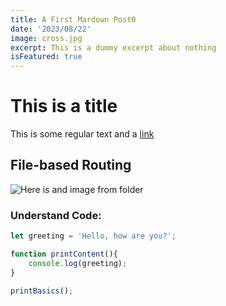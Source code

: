 ```yaml
---
title: A First Mardown Post0
date: '2023/08/22'
image: cross.jpg
excerpt: This is a dummy excerpt about nothing
isFeatured: true
---
```

# This is a title

This is some regular text and a [link](https://google.com)

## File-based Routing
![Here is and image from folder](Bakers_Transparent.svg)

### Understand Code:
```js
let greeting = 'Hello, how are you?';

function printContent(){
    console.log(greeting);
}

printBasics();

```
